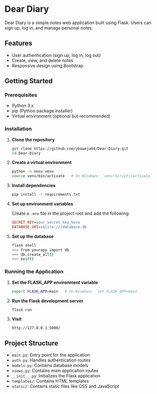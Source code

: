 # Dear Diary

Dear Diary is a simple notes web application built using Flask. Users can sign up, log in, and manage personal notes.

## Features

- User authentication (sign up, log in, log out)
- Create, view, and delete notes
- Responsive design using Bootstrap

## Getting Started

### Prerequisites

- Python 3.x
- pip (Python package installer)
- Virtual environment (optional but recommended)

### Installation

1. **Clone the repository**

    ```bash
    git clone https://github.com/ybaweja04/Dear-Diary.git
    cd Dear-Diary
    ```

2. **Create a virtual environment**

    ```bash
    python -m venv venv
    source venv/bin/activate   # On Windows: `venv\Scripts\activate`
    ```

3. **Install dependencies**

    ```bash
    pip install -r requirements.txt
    ```

4. **Set up environment variables**

    Create a `.env` file in the project root and add the following:

    ```ini
    SECRET_KEY=your_secret_key_here
    DATABASE_URI=sqlite:///database.db
    ```

5. **Set up the database**

    ```bash
    flask shell
    >>> from yourapp import db
    >>> db.create_all()
    >>> exit()
    ```

### Running the Application

1. **Set the FLASK_APP environment variable**

    ```bash
    export FLASK_APP=main   # On Windows: `set FLASK_APP=main`
    ```

2. **Run the Flask development server**

    ```bash
    flask run
    ```

3. **Visit**

    ```
    http://127.0.0.1:5000/
    ```

## Project Structure

- `main.py`: Entry point for the application
- `auth.py`: Handles authentication routes
- `models.py`: Contains database models
- `views.py`: Contains main application routes
- `__init__.py`: Initializes the Flask application
- `templates/`: Contains HTML templates
- `static/`: Contains static files like CSS and JavaScript
